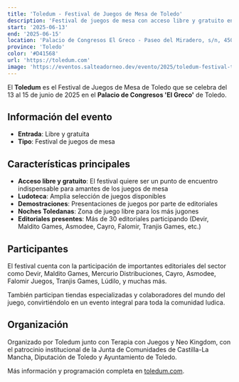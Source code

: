 ```yaml
---
title: 'Toledum - Festival de Juegos de Mesa de Toledo'
description: 'Festival de juegos de mesa con acceso libre y gratuito en el Palacio de Congresos El Greco de Toledo del 13 al 15 de junio.'
start: '2025-06-13'
end: '2025-06-15'
location: 'Palacio de Congresos El Greco - Paseo del Miradero, s/n, 45003 Toledo'
province: 'Toledo'
color: '#D41568'
url: 'https://toledum.com'
image: 'https://eventos.salteadorneo.dev/evento/2025/toledum-festival-toledo.jpg'
---
```


El **Toledum** es el Festival de Juegos de Mesa de Toledo que se celebra del 13 al 15 de junio de 2025 en el **Palacio de Congresos 'El Greco'** de Toledo.

## Información del evento

- **Entrada**: Libre y gratuita
- **Tipo**: Festival de juegos de mesa

## Características principales

- **Acceso libre y gratuito**: El festival quiere ser un punto de encuentro indispensable para amantes de los juegos de mesa
- **Ludoteca**: Amplia selección de juegos disponibles
- **Demostraciones**: Presentaciones de juegos por parte de editoriales
- **Noches Toledanas**: Zona de juego libre para los más jugones
- **Editoriales presentes**: Más de 30 editoriales participando (Devir, Maldito Games, Asmodee, Cayro, Falomir, Tranjis Games, etc.)

## Participantes

El festival cuenta con la participación de importantes editoriales del sector como Devir, Maldito Games, Mercurio Distribuciones, Cayro, Asmodee, Falomir Juegos, Tranjis Games, Lúdilo, y muchas más.

También participan tiendas especializadas y colaboradores del mundo del juego, convirtiéndolo en un evento integral para toda la comunidad ludica.

## Organización

Organizado por Toledum junto con Terapia con Juegos y Neo Kingdom, con el patrocinio institucional de la Junta de Comunidades de Castilla-La Mancha, Diputación de Toledo y Ayuntamiento de Toledo.

Más información y programación completa en [toledum.com](https://toledum.com).
